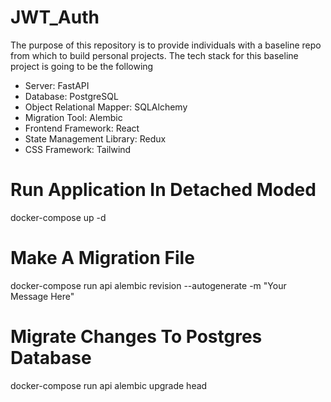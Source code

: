 # JWT_Auth
The purpose of this repository is to provide individuals with a baseline repo from which to build personal projects. The tech stack for this baseline project is going to be the following
- Server: FastAPI
- Database: PostgreSQL 
- Object Relational Mapper: SQLAlchemy
- Migration Tool: Alembic
- Frontend Framework: React
- State Management Library: Redux
- CSS Framework: Tailwind

# Run Application In Detached Moded
docker-compose up -d

# Make A Migration File
docker-compose run api alembic revision --autogenerate -m "Your Message Here"

# Migrate Changes To Postgres Database
docker-compose run api alembic upgrade head
